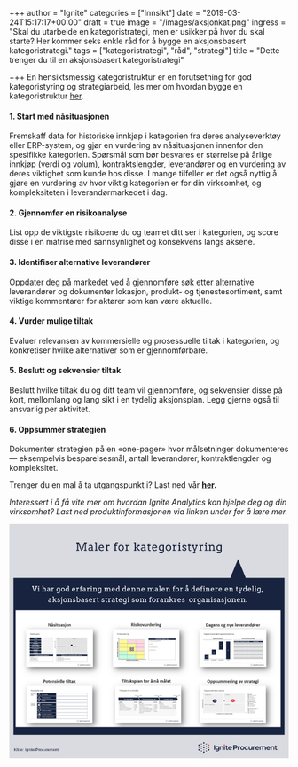 +++
author = "Ignite"
categories = ["Innsikt"]
date = "2019-03-24T15:17:17+00:00"
draft = true
image = "/images/aksjonkat.png"
ingress = "Skal du utarbeide en kategoristrategi, men er usikker på hvor du skal starte? Her kommer seks enkle råd for å bygge en aksjonsbasert kategoristrategi."
tags = ["kategoristrategi", "råd", "strategi"]
title = "Dette trenger du til en aksjonsbasert kategoristrategi"

+++
En hensiktsmessig kategoristruktur er en forutsetning for god kategoristyring og strategiarbeid, les mer om hvordan bygge en kategoristruktur [her](https://medium.com/ignite-procurement/hvordan-bygge-en-hensiktsmessig-kategoristruktur-2c55390c6bd).

#### **1. Start med nåsituasjonen**

Fremskaff data for historiske innkjøp i kategorien fra deres analyseverktøy eller ERP-system, og gjør en vurdering av nåsituasjonen innenfor den spesifikke kategorien. Spørsmål som bør besvares er størrelse på årlige innkjøp (verdi og volum), kontraktslengder, leverandører og en vurdering av deres viktighet som kunde hos disse. I mange tilfeller er det også nyttig å gjøre en vurdering av hvor viktig kategorien er for din virksomhet, og kompleksiteten i leverandørmarkedet i dag.

#### **2. Gjennomfør en risikoanalyse**

List opp de viktigste risikoene du og teamet ditt ser i kategorien, og score disse i en matrise med sannsynlighet og konsekvens langs aksene.

#### **3. Identifiser alternative leverandører**

Oppdater deg på markedet ved å gjennomføre søk etter alternative leverandører og dokumenter lokasjon, produkt- og tjenestesortiment, samt viktige kommentarer for aktører som kan være aktuelle.

#### **4. Vurder mulige tiltak**

Evaluer relevansen av kommersielle og prosessuelle tiltak i kategorien, og konkretiser hvilke alternativer som er gjennomførbare.

#### **5. Beslutt og sekvensier tiltak**

Beslutt hvilke tiltak du og ditt team vil gjennomføre, og sekvensier disse på kort, mellomlang og lang sikt i en tydelig aksjonsplan. Legg gjerne også til ansvarlig per aktivitet.

#### **6. Oppsummèr strategien**

Dokumenter strategien på en «one-pager» hvor målsetninger dokumenteres — eksempelvis besparelsesmål, antall leverandører, kontraktlengder og kompleksitet.

Trenger du en mal å ta utgangspunkt i? Last ned vår [**her**](https://www.ignite.no/ignite-academy/resources/kategoristrategi/)**.**

_Interessert i å få vite mer om hvordan Ignite Analytics kan hjelpe deg og din virksomhet? Last ned produktinformasjonen via linken under for å lære mer._

![](/images/malkat.png)